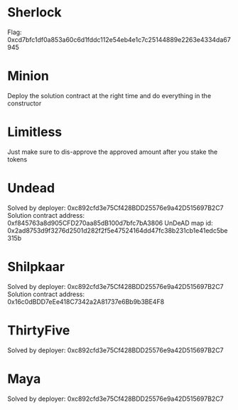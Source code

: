 # Sherlock

Flag: 0xcd7bfc1df0a853a60c6d1fddc112e54eb4e1c7c25144889e2263e4334da67945

# Minion

Deploy the solution contract at the right time and do everything in the constructor

# Limitless

Just make sure to dis-approve the approved amount after you stake the tokens

# Undead

Solved by deployer: 0xc892cfd3e75Cf428BDD25576e9a42D515697B2C7
Solution contract address: 0xf845763a8d905CFD270aa85dB100d7bfc7bA3806
UnDeAD map id: 0x2ad8753d9f3276d2501d282f2f5e47524164dd47fc38b231cb1e41edc5be315b

# Shilpkaar

Solved by deployer: 0xc892cfd3e75Cf428BDD25576e9a42D515697B2C7
Solution contract address: 0x16c0dBDD7eEe418C7342a2A81737e6Bb9b3BE4F8

# ThirtyFive

Solved by deployer: 0xc892cfd3e75Cf428BDD25576e9a42D515697B2C7

# Maya

Solved by deployer: 0xc892cfd3e75Cf428BDD25576e9a42D515697B2C7
